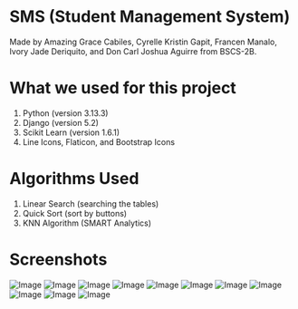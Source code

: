 # SMS (Student Management System)

Made by Amazing Grace Cabiles, Cyrelle Kristin Gapit, Francen Manalo, Ivory Jade Deriquito, and Don Carl Joshua Aguirre from BSCS-2B.

# What we used for this project
1. Python (version 3.13.3)
2. Django (version 5.2)
3. Scikit Learn (version 1.6.1)
4. Line Icons, Flaticon, and Bootstrap Icons 

# Algorithms Used
1. Linear Search (searching the tables)
2. Quick Sort (sort by buttons)
3. KNN Algorithm (SMART Analytics)

# Screenshots
![Image](https://github.com/user-attachments/assets/de10afac-6884-46d9-ab05-ec6abfd32053)
![Image](https://github.com/user-attachments/assets/83feb71b-9445-4d0e-8df7-e5233a06ae79)
![Image](https://github.com/user-attachments/assets/347d0681-4c95-437a-8795-dcb1b85dbabc)
![Image](https://github.com/user-attachments/assets/a0da4618-1bcc-4262-a0d1-987e1ebf1c75)
![Image](https://github.com/user-attachments/assets/2aeb53dd-c188-46a8-aecb-90c16e3b4fca)
![Image](https://github.com/user-attachments/assets/32e063ad-7cb3-425b-9d4a-c25f9070ba31)
![Image](https://github.com/user-attachments/assets/f955b633-179f-4ff3-b9d3-d59974a30c80)
![Image](https://github.com/user-attachments/assets/c6d42dee-c508-4bae-b8d2-af80f1423bbb)
![Image](https://github.com/user-attachments/assets/83108c9d-4599-4fcd-92db-5e966211f698)
![Image](https://github.com/user-attachments/assets/aba7869e-f368-4628-9520-e9334b8b584e)
![Image](https://github.com/user-attachments/assets/51422764-91ac-43d3-a4bf-28b10691b8f9)
